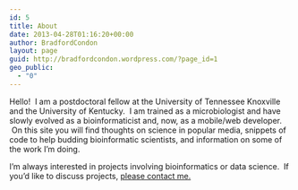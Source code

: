```yaml
---
id: 5
title: About
date: 2013-04-28T01:16:20+00:00
author: BradfordCondon
layout: page
guid: http://bradfordcondon.wordpress.com/?page_id=1
geo_public:
  - "0"
---
```

Hello!  I am a postdoctoral fellow at the University of Tennessee Knoxville and the University of Kentucky.  I am trained as a microbiologist and have slowly evolved as a bioinformaticist and, now, as a mobile/web developer.  On this site you will find thoughts on science in popular media, snippets of code to help budding bioinformatic scientists, and information on some of the work I&#8217;m doing.

I&#8217;m always interested in projects involving bioinformatics or data science.  If you&#8217;d like to discuss projects, [please contact me.](mailto:bradford.condon@gmail.com)